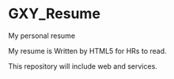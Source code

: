 # GXY_Resume
My personal resume

My resume is Written by HTML5 for HRs to read.

This repository will include web and services.

